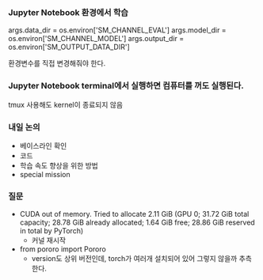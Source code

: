 ### Jupyter Notebook 환경에서 학습
args.data_dir = os.environ['SM_CHANNEL_EVAL']
args.model_dir = os.environ['SM_CHANNEL_MODEL']
args.output_dir = os.environ['SM_OUTPUT_DATA_DIR']

환경변수를 직접 변경해줘야 한다.

### Jupyter Notebook terminal에서 실행하면 컴퓨터를 꺼도 실행된다.
tmux 사용해도 kernel이 종료되지 않음

### 내일 논의
- 베이스라인 확인
- 코드
- 학습 속도 향상을 위한 방법
- special mission


### 질문
- CUDA out of memory. Tried to allocate 2.11 GiB (GPU 0; 31.72 GiB total capacity; 28.78 GiB already allocated; 1.64 GiB free; 28.86 GiB reserved in total by PyTorch)
	- 커널 재시작
- from pororo import Pororo
	- version도 상위 버전인데, torch가 여러개 설치되어 있어 그렇지 않을까 추측한다.
